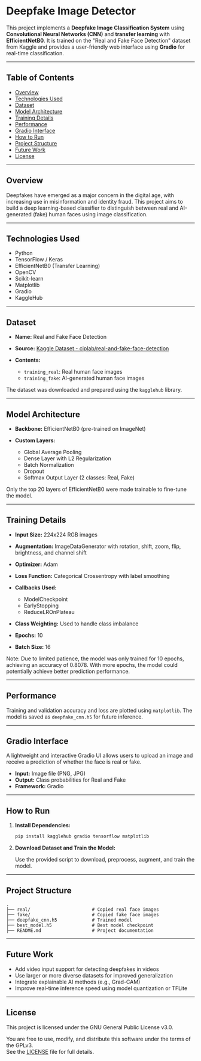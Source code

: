 # Deepfake Image Detector

This project implements a **Deepfake Image Classification System** using **Convolutional Neural Networks (CNN)** and **transfer learning** with **EfficientNetB0**. It is trained on the "Real and Fake Face Detection" dataset from Kaggle and provides a user-friendly web interface using **Gradio** for real-time classification.

---

## Table of Contents

* [Overview](#overview)
* [Technologies Used](#technologies-used)
* [Dataset](#dataset)
* [Model Architecture](#model-architecture)
* [Training Details](#training-details)
* [Performance](#performance)
* [Gradio Interface](#gradio-interface)
* [How to Run](#how-to-run)
* [Project Structure](#project-structure)
* [Future Work](#future-work)
* [License](#license)

---

## Overview

Deepfakes have emerged as a major concern in the digital age, with increasing use in misinformation and identity fraud. This project aims to build a deep learning-based classifier to distinguish between real and AI-generated (fake) human faces using image classification.

---

## Technologies Used

* Python
* TensorFlow / Keras
* EfficientNetB0 (Transfer Learning)
* OpenCV
* Scikit-learn
* Matplotlib
* Gradio
* KaggleHub

---

## Dataset

* **Name:** Real and Fake Face Detection
* **Source:** [Kaggle Dataset - ciplab/real-and-fake-face-detection](https://www.kaggle.com/datasets/ciplab/real-and-fake-face-detection)
* **Contents:**

  * `training_real`: Real human face images
  * `training_fake`: AI-generated human face images

The dataset was downloaded and prepared using the `kagglehub` library.

---

## Model Architecture

* **Backbone:** EfficientNetB0 (pre-trained on ImageNet)
* **Custom Layers:**

  * Global Average Pooling
  * Dense Layer with L2 Regularization
  * Batch Normalization
  * Dropout
  * Softmax Output Layer (2 classes: Real, Fake)

Only the top 20 layers of EfficientNetB0 were made trainable to fine-tune the model.

---

## Training Details

* **Input Size:** 224x224 RGB images
* **Augmentation:** ImageDataGenerator with rotation, shift, zoom, flip, brightness, and channel shift
* **Optimizer:** Adam
* **Loss Function:** Categorical Crossentropy with label smoothing
* **Callbacks Used:**

  * ModelCheckpoint
  * EarlyStopping
  * ReduceLROnPlateau
* **Class Weighting:** Used to handle class imbalance
* **Epochs:** 10
* **Batch Size:** 16

Note: Due to limited patience, the model was only trained for 10 epochs, achieving an accuracy of 0.8078. With more epochs, the model could potentially achieve better prediction performance.

---

## Performance

Training and validation accuracy and loss are plotted using `matplotlib`. The model is saved as `deepfake_cnn.h5` for future inference.

---

## Gradio Interface

A lightweight and interactive Gradio UI allows users to upload an image and receive a prediction of whether the face is real or fake.

* **Input:** Image file (PNG, JPG)
* **Output:** Class probabilities for Real and Fake
* **Framework:** Gradio

---

## How to Run

1. **Install Dependencies:**

   ```bash
   pip install kagglehub gradio tensorflow matplotlib
   ```

2. **Download Dataset and Train the Model:**

   Use the provided script to download, preprocess, augment, and train the model.


---

## Project Structure

```
.
├── real/                       # Copied real face images
├── fake/                       # Copied fake face images
├── deepfake_cnn.h5             # Trained model
├── best_model.h5               # Best model checkpoint
├── README.md                   # Project documentation
```

---

## Future Work

* Add video input support for detecting deepfakes in videos
* Use larger or more diverse datasets for improved generalization
* Integrate explainable AI methods (e.g., Grad-CAM)
* Improve real-time inference speed using model quantization or TFLite

---

## License

This project is licensed under the GNU General Public License v3.0.

You are free to use, modify, and distribute this software under the terms of the GPLv3.  
See the [LICENSE](LICENSE) file for full details.
